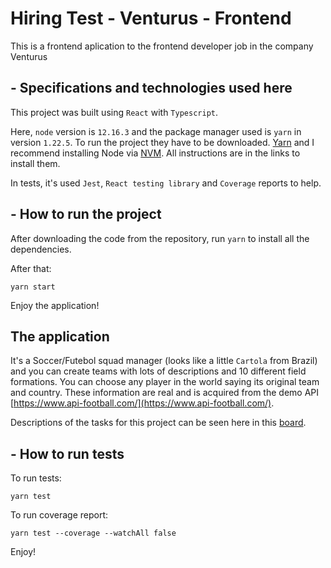 # Hiring Test - Venturus - Frontend

This is a frontend aplication to the frontend developer job in the company Venturus

## - Specifications and technologies used here

This project was built using `React` with `Typescript`.

Here, `node` version is `12.16.3` and the package manager used is `yarn` in version `1.22.5`. To run the project they have to be downloaded. [Yarn](https://classic.yarnpkg.com/lang/en/) and I recommend installing Node via [NVM](https://github.com/nvm-sh/nvm). All instructions are in the links to install them.

In tests, it's used `Jest`, `React testing library` and `Coverage` reports to help.

## - How to run the project

After downloading the code from the repository, run `yarn` to install all the dependencies.

After that:
```
yarn start
```

Enjoy the application!

## The application

It's a Soccer/Futebol squad manager (looks like a little `Cartola` from Brazil) and you can create teams with lots of descriptions and 10 different field formations. You can choose any player in the world saying its original team and country. These information are real and is acquired from the demo API [https://www.api-football.com/](https://www.api-football.com/).

Descriptions of the tasks for this project can be seen here in this [board](https://trello.com/invite/b/9kzEclDG/e18b42f36ab9cbf4bab60431d74da372/teste-venturus-frontend-e-backend).

## - How to run tests

To run tests:
```
yarn test
```

To run coverage report:
```
yarn test --coverage --watchAll false
```

Enjoy!
